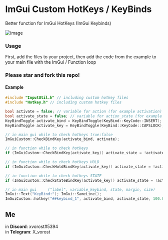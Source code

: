 # ImGui Custom HotKeys / KeyBinds
Better function for ImGui HotKeys (ImGui Keybinds)<br>

![image](https://github.com/user-attachments/assets/77c7f751-0412-41dc-8bbf-bc2fa9aceeea)

### Usage
First, add the files to your project, then add the code from the example to your main file with the ImGui / Function loop<br>

### Please star and fork this repo!

#### Example
```cpp
#include "InputUtil.h" // including custom hotkey files
#include "Hotkey.h" // including custom hotkey files

bool activate = false; // variable for action (for example activation)
bool activate_state = false; // variable for action_state (for example activation state)
KeyBindToggle activate_bind = KeyBindToggle(KeyBind::KeyCode::INSERT); // key variable, selected default hotkey (Insert)
KeyBindToggle activate_key = KeyBindToggle(KeyBind::KeyCode::CAPSLOCK); // key variable, selected default hotkey (CapsLock)

// in main gui while to check hotkeys true:false
ImGuiCustom::CheckBindKey(activate_bind, activate);

// in function while to check hotkeys
if (ImGuiCustom::CheckBindKey(activate_key)) activate_state = !activate_state;

// in function while to check hotkeys HOLD
if (ImGuiCustom::CheckHoldBindKey(activate_key)) activate_state = !activate_state;

// in function while to check hotkeys STATE
if (ImGuiCustom::CheckStateBindKey(activate_key)) activate_state = !activate_state;

// in main gui     ("label", variable_keybind, state, margin, size)
ImGui::Text("KeyBind:"); ImGui::SameLine();
ImGuiCustom::hotkey("##keybind_1", activate_bind, activate_state, 100.0f, { 100.0f, 20.0f });
```

## Me
in **Discord**: xvorost#5394<br>
in **Telegram**: X_vorost
